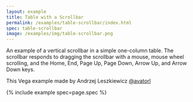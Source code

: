 ```yaml
---
layout: example
title: Table with a Scrollbar
permalink: /examples/table-scrollbar/index.html
spec: table-scrollbar
image: /examples/img/table-scrollbar.png
---
```


An example of a vertical scrollbar in a simple one-column table. The scrollbar responds to dragging the scrollbar with a mouse, mouse wheel scrolling, and the Home, End, Page Up, Page Down, Arrow Up, and Arrow Down keys.

This Vega example made by Andrzej Leszkiewicz [@avatorl](https://github.com/avatorl)

{% include example spec=page.spec %}
